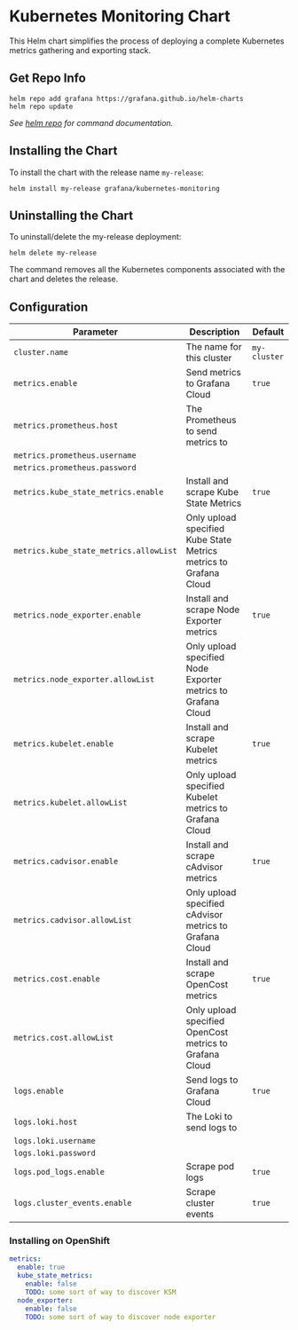 # Kubernetes Monitoring Chart

This Helm chart simplifies the process of deploying a complete Kubernetes metrics gathering and exporting stack.

## Get Repo Info

```console
helm repo add grafana https://grafana.github.io/helm-charts
helm repo update
```

_See [helm repo](https://helm.sh/docs/helm/helm_repo/) for command documentation._

## Installing the Chart

To install the chart with the release name `my-release`:

```console
helm install my-release grafana/kubernetes-monitoring
```

## Uninstalling the Chart

To uninstall/delete the my-release deployment:

```console
helm delete my-release
```

The command removes all the Kubernetes components associated with the chart and deletes the release.

## Configuration

| Parameter | Description | Default |
|-|-|-|
| `cluster.name` | The name for this cluster | `my-cluster` |
| `metrics.enable` | Send metrics to Grafana Cloud | `true` |
| `metrics.prometheus.host` | The Prometheus to send metrics to | |
| `metrics.prometheus.username` | |
| `metrics.prometheus.password` | |
| `metrics.kube_state_metrics.enable` | Install and scrape Kube State Metrics | `true` |
| `metrics.kube_state_metrics.allowList` | Only upload specified Kube State Metrics metrics to Grafana Cloud |  |
| `metrics.node_exporter.enable` | Install and scrape Node Exporter metrics | `true` |
| `metrics.node_exporter.allowList` | Only upload specified Node Exporter metrics to Grafana Cloud |  |
| `metrics.kubelet.enable` | Install and scrape Kubelet metrics | `true` |
| `metrics.kubelet.allowList` | Only upload specified Kubelet metrics to Grafana Cloud |  |
| `metrics.cadvisor.enable` | Install and scrape cAdvisor metrics | `true` |
| `metrics.cadvisor.allowList` | Only upload specified cAdvisor metrics to Grafana Cloud |  |
| `metrics.cost.enable` | Install and scrape OpenCost metrics | `true` |
| `metrics.cost.allowList` | Only upload specified OpenCost metrics to Grafana Cloud |  |
| `logs.enable` | Send logs to Grafana Cloud | `true` |
| `logs.loki.host` | The Loki to send logs to | |
| `logs.loki.username` | |
| `logs.loki.password` | |
| `logs.pod_logs.enable` | Scrape pod logs | `true` |
| `logs.cluster_events.enable` | Scrape cluster events | `true` |

### Installing on OpenShift

```yaml
metrics:
  enable: true
  kube_state_metrics:
    enable: false
    TODO: some sort of way to discover KSM
  node_exporter:
    enable: false
    TODO: some sort of way to discover node exporter
```
